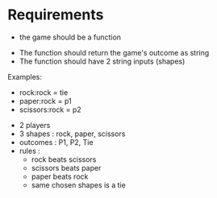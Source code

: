 # Requirements

+ the game should be a function
- The function should return the game's outcome as string
- The function should have 2 string inputs (shapes)

Examples:
+ rock:rock = tie
+ paper:rock = p1
+ scissors:rock = p2

- 2 players
- 3 shapes : rock, paper, scissors
- outcomes : P1, P2, Tie
- rules :
	- rock beats scissors
	- scissors beats paper
	- paper beats rock
	- same chosen shapes is a tie
